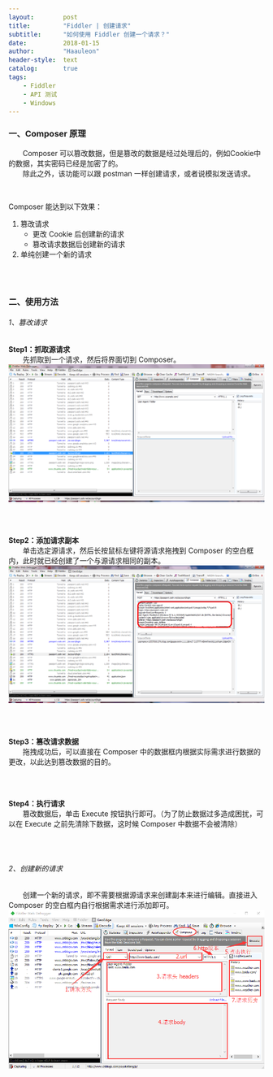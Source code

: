 ```yaml
---
layout:        post
title:         "Fiddler | 创建请求"
subtitle:      "如何使用 Fiddler 创建一个请求？"
date:          2018-01-15
author:        "Haauleon"
header-style:  text
catalog:       true
tags:
    - Fiddler
    - API 测试
    - Windows
---
```



### 一、Composer 原理
&emsp;&emsp;Composer 可以篡改数据，但是篡改的数据是经过处理后的，例如Cookie中的数据，其实密码已经是加密了的。         
&emsp;&emsp;除此之外，该功能可以跟 postman 一样创建请求，或者说模拟发送请求。           

<br>

Composer 能达到以下效果：
1. 篡改请求      
    - 更改 Cookie 后创建新的请求
    - 篡改请求数据后创建新的请求
2. 单纯创建一个新的请求

<br>
<br>

### 二、使用方法
###### 1、篡改请求
**Step1：抓取源请求**         
&emsp;&emsp;先抓取到一个请求，然后将界面切到 Composer。   
![](\img\in-post\post-fiddler\2018-01-15-fiddler-composer-1.png)    

<br>
<br>

**Step2：添加请求副本**      
&emsp;&emsp;单击选定源请求，然后长按鼠标左键将源请求拖拽到 Composer 的空白框内，此时就已经创建了一个与源请求相同的副本。    
![](\img\in-post\post-fiddler\2018-01-15-fiddler-composer-2.png)     

<br>
<br>

**Step3：篡改请求数据**   
&emsp;&emsp;拖拽成功后，可以直接在 Composer 中的数据框内根据实际需求进行数据的更改，以此达到篡改数据的目的。             

<br>
<br>

**Step4：执行请求**   
&emsp;&emsp;篡改数据后，单击 Execute 按钮执行即可。（为了防止数据过多造成困扰，可以在 Execute 之前先清除下数据，这时候 Composer 中数据不会被清除）        

<br>
<br>

###### 2、创建新的请求
&emsp;&emsp;创建一个新的请求，即不需要根据源请求来创建副本来进行编辑。直接进入 Composer 的空白框内自行根据需求进行添加即可。
![](\img\in-post\post-fiddler\2018-01-15-fiddler-composer-4.png)  